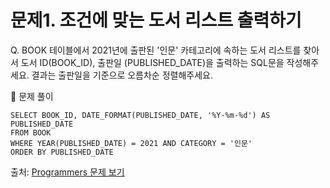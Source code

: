 # 문제1. 조건에 맞는 도서 리스트 출력하기 

Q. BOOK 테이블에서 2021년에 출판된 '인문' 카테고리에 속하는 도서 리스트를 찾아서 도서 ID(BOOK_ID), 출판일 (PUBLISHED_DATE)을 출력하는 SQL문을 작성해주세요.
결과는 출판일을 기준으로 오름차순 정렬해주세요.

🔑 문제 풀이
```mysql
SELECT BOOK_ID, DATE_FORMAT(PUBLISHED_DATE, '%Y-%m-%d') AS PUBLISHED_DATE
FROM BOOK
WHERE YEAR(PUBLISHED_DATE) = 2021 AND CATEGORY = '인문'
ORDER BY PUBLISHED_DATE
```

출처: [Programmers 문제 보기](https://school.programmers.co.kr/learn/courses/30/lessons/144853)
